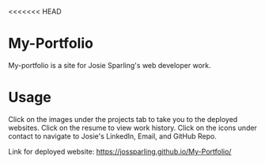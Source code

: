 <<<<<<< HEAD
# My-Portfolio

My-portfolio is a site for Josie Sparling's web developer work. 

# Usage 

Click on the images under the projects tab to take you to the deployed websites. Click on the resume to view work history. Click on the icons under contact to navigate to Josie's LinkedIn, Email, and GitHub Repo.

Link for deployed website: https://jossparling.github.io/My-Portfolio/